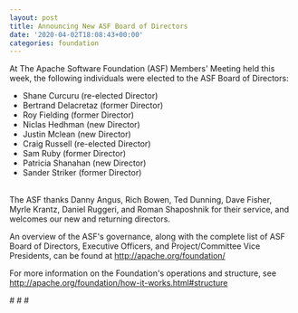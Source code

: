 ```yaml
---
layout: post
title: Announcing New ASF Board of Directors
date: '2020-04-02T18:08:43+00:00'
categories: foundation
---
```

<p>At The Apache Software Foundation (ASF) Members' Meeting held this week, the following individuals were elected to the ASF Board of Directors:<br></p><ul><li><span style="font-size: 14px;">Shane Curcuru (re-elected Director)</span></li><li><span style="font-size: 14px;">Bertrand Delacretaz (former Director)</span></li><li><span style="font-size: 14px;">Roy Fielding (former Director)</span></li><li><span style="font-size: 14px;">Niclas Hedhman (new Director)</span></li><li><span style="font-size: 14px;">Justin Mclean (new Director)</span></li><li><span style="font-size: 14px;">Craig Russell (re-elected Director)</span></li><li><span style="font-size: 14px;">Sam Ruby (former Director)</span></li><li><span style="font-size: 14px;"> Patricia Shanahan (new Director)</span></li><li><span style="font-size: 14px;">Sander Striker (former Director)<br><br></span></li></ul><p>The ASF thanks Danny Angus, Rich Bowen, Ted Dunning, Dave Fisher, Myrle Krantz, Daniel Ruggeri, and Roman Shaposhnik for their service, and welcomes our new and returning directors.<br></p><p>An overview of the ASF's governance, along with the complete list of ASF Board of Directors, Executive Officers, and Project/Committee Vice Presidents, can be found at <a href="http://apache.org/foundation/" target="_blank" style="background-color: rgb(255, 255, 255);">http://apache.org/foundation/</a>&nbsp;<br></p><p><span style="font-size: 14px;">For more information on the Foundation's operations and structure, see </span><a href="http://apache.org/foundation/how-it-works.html#structure" target="_blank">http://apache.org/foundation/how-it-works.html#structure</a><span style="font-size: 14px;">&nbsp;</span></p><p><span style="font-size: 14px;"># # #</span></p>

